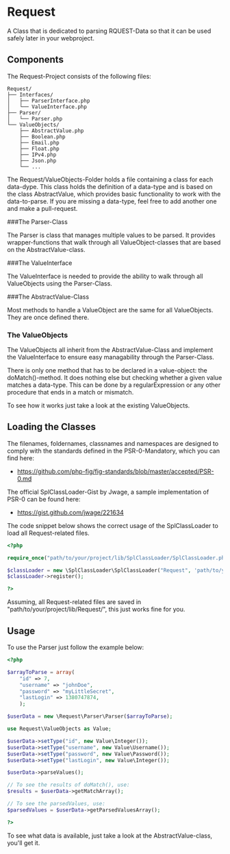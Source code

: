 Request
=======
A Class that is dedicated to parsing RQUEST-Data so that it can be used safely later in your webproject.

Components
----------
The Request-Project consists of the following files:

    Request/
    ├── Interfaces/
    │   ├── ParserInterface.php
    │   └── ValueInterface.php
    ├── Parser/
    │   └── Parser.php
    └── ValueObjects/
        ├── AbstractValue.php
        ├── Boolean.php
        ├── Email.php
        ├── Float.php
        ├── IPv4.php
        ├── Json.php
        └── ...

The Request/ValueObjects-Folder holds a file containing a class for each data-dype. This class holds the definition of a data-type and is based on the class AbstractValue, which provides basic functionality to work with the data-to-parse. If you are missing a data-type, feel free to add another one and make a pull-request.


###The Parser-Class

The Parser is class that manages multiple values to be parsed. It provides wrapper-functions that walk through all ValueObject-classes that are based on the AbstractValue-class.

###The ValueInterface

The ValueInterface is needed to provide the ability to walk through all ValueObjects using the Parser-Class.


###The AbstractValue-Class

Most methods to handle a ValueObject are the same for all ValueObjects. They are once defined there.


### The ValueObjects

The ValueObjects all inherit from the AbstractValue-Class and implement the ValueInterface to ensure easy managability through the Parser-Class.

There is only one method that has to be declared in a value-object: the doMatch()-method. It does nothing else but checking whether a given value matches a data-type. This can be done by a regularExpression or any other procedure that ends in a match or mismatch.

To see how it works just take a look at the existing ValueObjects.

Loading the Classes
-------------------

The filenames, foldernames, classnames and namespaces are designed to comply with the standards defined in the PSR-0-Mandatory, which you can find here:

* https://github.com/php-fig/fig-standards/blob/master/accepted/PSR-0.md

The official SplClassLoader-Gist by Jwage, a sample implementation of PSR-0 can be found here:

* https://gist.github.com/jwage/221634

The code snippet below shows the correct usage of the SplClassLoader to load all Request-related files.

```php
<?php

require_once("path/to/your/project/lib/SplClassLoader/SplClassLoader.php");

$classLoader = new \SplClassLoader\SplClassLoader("Request", 'path/to/your/project/lib');
$classLoader->register();

?>
```

Assuming, all Request-related files are saved in "path/to/your/project/lib/Request/", this just works fine for you.

Usage
-----

To use the Parser just follow the example below:

```php
<?php

$arrayToParse = array(
    "id" => 7,
    "username" => "johnDoe",
    "password" => "myLittleSecret",
    "lastLogin" => 1380747874,
    );

$userData = new \Request\Parser\Parser($arrayToParse);

use Request\ValueObjects as Value;

$userData->setType("id", new Value\Integer());
$userData->setType("username", new Value\Username());
$userData->setType("password", new Value\Password());
$userData->setType("lastLogin", new Value\Integer());

$userData->parseValues();

// To see the results of doMatch(), use:
$results = $userData->getMatchArray();

// To see the parsedValues, use:
$parsedValues = $userData->getParsedValuesArray();

?>
```

To see what data is available, just take a look at the AbstractValue-class, you'll get it.
